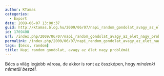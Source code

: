```yaml
---
author: KTamas
categories:
  - Export
date: 2009-06-07 13:00:37
guid: http://ktamas.blog.hu/2009/06/07/napi_random_gondolat_avagy_az_elet_nagy_problemai
id: 1769408
url: /index.php/2009/06/07/napi_random_gondolat_avagy_az_elet_nagy_problemai/
permalink: /index.php/2009/06/07/napi_random_gondolat_avagy_az_elet_nagy_problemai/
tags: [bécs, random]
title: Napi random gondolat, avagy az élet nagy problémái
---
```


Bécs a világ legjobb városa, de akkor is ront az összképen, hogy _mindenki németül beszél._
